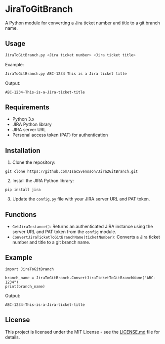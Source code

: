 # JiraToGitBranch

A Python module for converting a Jira ticket number and title to a git branch name.

## Usage

```bash
JiraToGitBranch.py <Jira ticket number> <Jira ticket title>
```

Example:

```bash
JiraToGitBranch.py ABC-1234 This is a Jira ticket title
```

Output:

```
ABC-1234-This-is-a-Jira-ticket-title
```

## Requirements

- Python 3.x
- JIRA Python library
- JIRA server URL
- Personal access token (PAT) for authentication

## Installation

1. Clone the repository:

```
git clone https://github.com/IsacSvensson/Jira2GitBranch.git
```

2. Install the JIRA Python library:

```
pip install jira
```

3. Update the `config.py` file with your JIRA server URL and PAT token.

## Functions

- `GetJiraInstance()`: Returns an authenticated JIRA instance using the server URL and PAT token from the `config` module.
- `ConvertJiraTicketToGitBranchName(ticketNumber)`: Converts a Jira ticket number and title to a git branch name.

## Example

```
import JiraToGitBranch

branch_name = JiraToGitBranch.ConvertJiraTicketToGitBranchName("ABC-1234")
print(branch_name)
```

Output:

```
ABC-1234-This-is-a-Jira-ticket-title
```

## License

This project is licensed under the MIT License - see the [LICENSE.md](LICENSE.md) file for details.